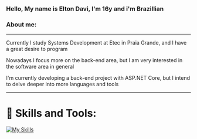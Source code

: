 ### Hello, My name is Elton Davi, I'm 16y and i'm Brazillian
### About me: 
------
 Currently I study Systems Development at Etec in Praia Grande, and I have a great desire to program

 Nowadays I focus more on the back-end area, but I am very interested in the software area in general

 I'm currently developing a back-end project with ASP.NET Core, but I intend to delve deeper into more languages ​​and tools

---------

# :hammer: Skills and Tools:

[![My Skills](https://skillicons.dev/icons?i=cpp,cs,dotnet,java,javascript,visualstudio,vscode,idea,figma,css,php,powershell,ts,react,md,html,git,github,gmail,discord,bash&perline=7)](https://skill-icons-builder.vercel.app/)


